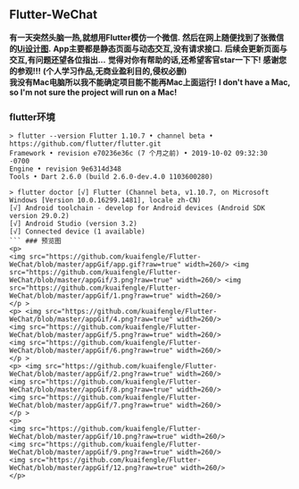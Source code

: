 ## Flutter-WeChat
**有一天突然头脑一热,就想用Flutter模仿一个微信.** 
**然后在网上随便找到了张微信的[Ui设计图](https://www.zcool.com.cn/work/ZMTIxMzk3Mjg=.html).** 
**App主要都是静态页面与动态交互,没有请求接口.**
**后续会更新页面与交互,有问题还望各位指出...**
**觉得对你有帮助的话,还希望客官star一下下!**
**感谢您的参观!!!** **(个人学习作品,无商业盈利目的,侵权必删)**
<br/>
**我没有Mac电脑所以我不能确定项目能不能再Mac上面运行!**
**I don't have a Mac, so I'm not sure the project will run on a Mac!**
<br/>

### flutter环境
```
> flutter --version Flutter 1.10.7 • channel beta • https://github.com/flutter/flutter.git
Framework • revision e70236e36c (7 个月之前) • 2019-10-02 09:32:30 -0700
Engine • revision 9e6314d348
Tools • Dart 2.6.0 (build 2.6.0-dev.4.0 1103600280)
```
```
> flutter doctor [√] Flutter (Channel beta, v1.10.7, on Microsoft Windows [Version 10.0.16299.1481], locale zh-CN)
[√] Android toolchain - develop for Android devices (Android SDK version 29.0.2)
[√] Android Studio (version 3.2)
[√] Connected device (1 available)
``` ### 预览图
<p>
<img src="https://github.com/kuaifengle/Flutter-WeChat/blob/master/appGif/app.gif?raw=true" width=260/> <img src="https://github.com/kuaifengle/Flutter-WeChat/blob/master/appGif/3.png?raw=true" width=260/> <img src="https://github.com/kuaifengle/Flutter-WeChat/blob/master/appGif/1.png?raw=true" width=260/>
</p >
<p> <img src="https://github.com/kuaifengle/Flutter-WeChat/blob/master/appGif/4.png?raw=true" width=260/>
<img src="https://github.com/kuaifengle/Flutter-WeChat/blob/master/appGif/5.png?raw=true" width=260/>
<img src="https://github.com/kuaifengle/Flutter-WeChat/blob/master/appGif/6.png?raw=true" width=260/>
</p >
<p> <img src="https://github.com/kuaifengle/Flutter-WeChat/blob/master/appGif/2.png?raw=true" width=260/>
<img src="https://github.com/kuaifengle/Flutter-WeChat/blob/master/appGif/8.png?raw=true" width=260/>
<img src="https://github.com/kuaifengle/Flutter-WeChat/blob/master/appGif/7.png?raw=true" width=260/>
</p >
<p>
<img src="https://github.com/kuaifengle/Flutter-WeChat/blob/master/appGif/10.png?raw=true" width=260/>
<img src="https://github.com/kuaifengle/Flutter-WeChat/blob/master/appGif/9.png?raw=true" width=260/>
<img src="https://github.com/kuaifengle/Flutter-WeChat/blob/master/appGif/12.png?raw=true" width=260/>
</p>
